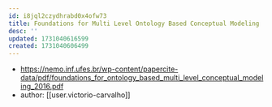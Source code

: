 ```yaml
---
id: i8jql2czydhrabd0x4ofw73
title: Foundations for Multi Level Ontology Based Conceptual Modeling
desc: ''
updated: 1731040616599
created: 1731040606499
---
```


- https://nemo.inf.ufes.br/wp-content/papercite-data/pdf/foundations_for_ontology_based_multi_level_conceptual_modeling_2016.pdf
- author: [[user.victorio-carvalho]]
